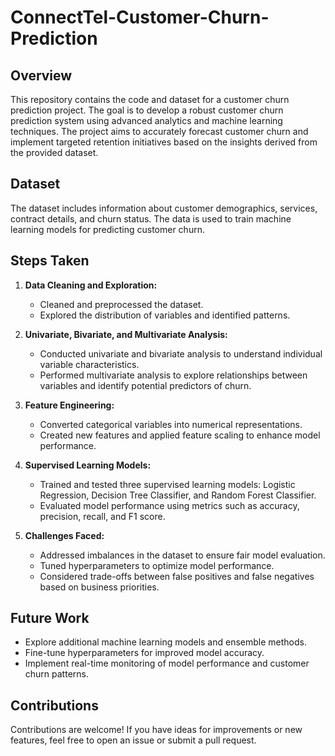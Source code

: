 # ConnectTel-Customer-Churn-Prediction


## Overview
This repository contains the code and dataset for a customer churn prediction project. The goal is to develop a robust customer churn prediction system using advanced analytics and machine learning techniques. The project aims to accurately forecast customer churn and implement targeted retention initiatives based on the insights derived from the provided dataset.

## Dataset
The dataset includes information about customer demographics, services, contract details, and churn status. The data is used to train machine learning models for predicting customer churn.

## Steps Taken
1. **Data Cleaning and Exploration:**
   - Cleaned and preprocessed the dataset.
   - Explored the distribution of variables and identified patterns.

2. **Univariate, Bivariate, and Multivariate Analysis:**
   - Conducted univariate and bivariate analysis to understand individual variable characteristics.
   - Performed multivariate analysis to explore relationships between variables and identify potential predictors of churn.

3. **Feature Engineering:**
   - Converted categorical variables into numerical representations.
   - Created new features and applied feature scaling to enhance model performance.

4. **Supervised Learning Models:**
   - Trained and tested three supervised learning models: Logistic Regression, Decision Tree Classifier, and Random Forest Classifier.
   - Evaluated model performance using metrics such as accuracy, precision, recall, and F1 score.

5. **Challenges Faced:**
   - Addressed imbalances in the dataset to ensure fair model evaluation.
   - Tuned hyperparameters to optimize model performance.
   - Considered trade-offs between false positives and false negatives based on business priorities.

## Future Work
- Explore additional machine learning models and ensemble methods.
- Fine-tune hyperparameters for improved model accuracy.
- Implement real-time monitoring of model performance and customer churn patterns.

## Contributions
Contributions are welcome! If you have ideas for improvements or new features, feel free to open an issue or submit a pull request.

